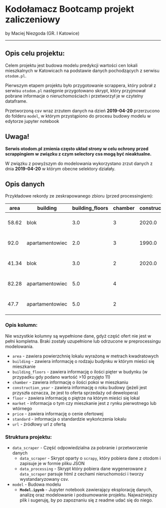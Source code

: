 # Kodołamacz Bootcamp projekt zaliczeniowy
by Maciej Niezgoda (GR. I Katowice)

---

## Opis celu projektu:
Celem projektu jest budowa modelu predykcji wartości cen lokali mieszkalnych w Katowicach na podstawie danych pochodzących z serwisu ```otodom.pl```.

Pierwszym etapem projektu było przygotowanie scrappera, który pobrał z serwisu ```otodom.pl``` następnie przygotowano skrypt, który przyjmował pobrane informacje o nieruchomościach i przetworzył je w czytelny dataframe. 

Przetworzoną csv wraz zrzutem danych na dzień **2019-04-20** przerzucono do folderu ```model```, w którym przystąpiono do procesu budowy modelu w edytorze jupyter notebook

## Uwaga!
**Serwis otodom.pl zmienia często układ strony w celu ochrony przed scrappingiem w związku z czym selectory css mogą być nieaktualne.**

W związku z powyższym do modelowania wykorzystano zrzut danych z dnia **2019-04-20** w którym obecne selektory działały.

## Opis danych

Przykładowe rekordy ze zeskrapowanego zbioru (przed processingiem):

| area   | building         | building_floors | chamber | construction_year | floor | market    | price     | standard        | url                                                                                                     |
|--------|------------------|-----------------|---------|-------------------|-------|-----------|-----------|-----------------|---------------------------------------------------------------------------------------------------------|
| 58.62  | blok             | 3.0             | 3       | 2020.0            | 1.0   | pierwotny | 349372.0  | do wykończenia  | https://www.otodom.pl/oferta/nowe-mieszkanie-dla-rodziny-2-2-ID3XXa4.html#4ad60757c7                    |
| 92.0   | apartamentowiec  | 2.0             | 3       | 1990.0            | 1.0   | wtórny    | 649000.0  | do zamieszkania | https://www.otodom.pl/oferta/ptasie-osiedle-garaz-w-cenie-okna-na-park-ID3XXmQ.html#4ad60757c7          |
| 41.34  | blok             | 3.0             | 2       | 2020.0            | 2.0   | pierwotny | 246632.0  | do wykończenia  | https://www.otodom.pl/oferta/katowice-premier-park-na-witosa-nowosc-ID3XXdi.html#4ad60757c7             |
| 82.28  | apartamentowiec  | 5.0             | 4       |                   | 3.0   | pierwotny | 560000.0  |                 | https://www.otodom.pl/oferta/nowe-ptasie-spokojna-zielona-okolica-0-pcc-ID3XXC0.html#4ad60757c7         |
| 47.7   | apartamentowiec  | 5.0             | 2       |                   | 3.0   | pierwotny | 325000.0  | do wykończenia  | https://www.otodom.pl/oferta/zamieszkaj-w-okolicy-parku-i-lasu-nowe-ptasie-ID3XXCQ.html#4ad60757c7      |

### Opis kolumn:

Nie wszystkie kolumny są wypełnione dane, gdyż część ofert nie jest w pełni kompletna. Braki zostały uzupełnione lub odrzucone w preprocessingu modelowania.

* ```area``` - zawiera powierzchnię lokalu wyrażoną w metrach kwadratowych
* ```building``` - zawiera informację o rodzaju budynku w którym mieści się mieszkanie
* ```building_floors``` - zawiera informację o ilości pięter w budynku (w przypadku gdy podano wartość >10 przyjęto 11)
* ```chamber``` - zawiera informację o ilości pokoi w mieszkaniu
* ```construction_year``` - zawiera informację o roku budowy (jeżeli jest przyszła oznacza, że jest to oferta sprzedaży od dewelopera)
* ```floor``` - zawiera informację o piętrze na którym mieści się lokal
* ```market``` - informacja o tym czy mieszkanie jest z rynku pierwotnego lub wtórnego
* ```price``` - zawiera informację o cenie ofertowej
* ```standard``` - informacja o standardzie wykończenia lokalu
* ```url``` - źródłowy url z ofertą

### Struktura projektu:

* ```data_scraper``` - Część odpowiedzialna za pobranie i przetworzenie danych
  * ```data_scraper``` - Skrypt oparty o ```scrapy```, który pobiera dane z otodom i zapisuje je w formie pliku JSON
  * ```data_processing``` - Skrypt który pobiera dane wygenerowane z ```data_scraper``` parsuje html z cechami nieruchomości i tworzy wystandaryzowany csv.
* ```model``` - Budowa modelu
  * **```Model.ipynb```** - Jupyter notebook zawierający eksplorację danych, analizę oraz modelowanie i podsumowanie projektu. Najważniejszy plik i sugeruję, by po zapoznaniu się z readme udać się do niego.